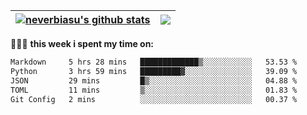 | <a href="https://github.com/neverbiasu"><img align="center" src="https://github-readme-stats.vercel.app/api?username=neverbiasu&theme=dracula&show_icons=true&hide_border=true&count_private=true" alt="neverbiasu's github stats" /></a> | <a href="https://github.com/neverbiasu"><img align="center" src="https://github-readme-stats.vercel.app/api/top-langs/?username=neverbiasu&theme=dracula&show_icons=true&hide_border=true&layout=compact" /></a> |
| ------------- | ------------- |

👨🏾‍💻 **this week i spent my time on:**
<!--START_SECTION:waka-->

```txt
Markdown     5 hrs 28 mins   █████████████▒░░░░░░░░░░░   53.53 %
Python       3 hrs 59 mins   █████████▓░░░░░░░░░░░░░░░   39.09 %
JSON         29 mins         █▒░░░░░░░░░░░░░░░░░░░░░░░   04.88 %
TOML         11 mins         ▒░░░░░░░░░░░░░░░░░░░░░░░░   01.83 %
Git Config   2 mins          ░░░░░░░░░░░░░░░░░░░░░░░░░   00.37 %
```

<!--END_SECTION:waka-->
